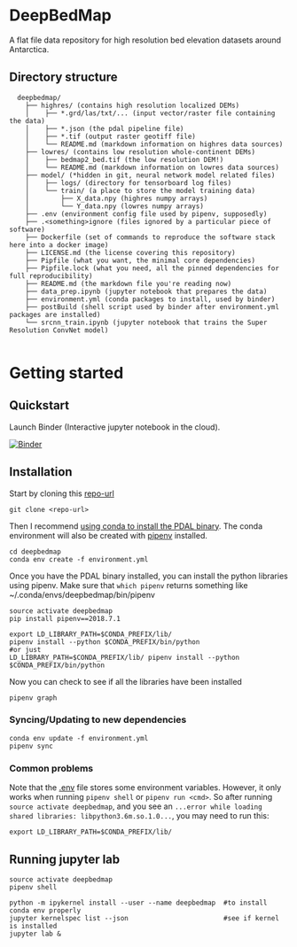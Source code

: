 # DeepBedMap

A flat file data repository for high resolution bed elevation datasets around Antarctica.

## Directory structure

```
  deepbedmap/
    ├── highres/ (contains high resolution localized DEMs)
    │    ├── *.grd/las/txt/... (input vector/raster file containing the data)
    │    ├── *.json (the pdal pipeline file)
    │    ├── *.tif (output raster geotiff file)
    │    └── README.md (markdown information on highres data sources)
    ├── lowres/ (contains low resolution whole-continent DEMs)
    │    ├── bedmap2_bed.tif (the low resolution DEM!)
    │    └── README.md (markdown information on lowres data sources)
    ├── model/ (*hidden in git, neural network model related files)
    │    ├── logs/ (directory for tensorboard log files)
    │    └── train/ (a place to store the model training data)
    │        ├── X_data.npy (highres numpy arrays)
    │        └── Y_data.npy (lowres numpy arrays)
    ├── .env (environment config file used by pipenv, supposedly)
    ├── .<something>ignore (files ignored by a particular piece of software)
    ├── Dockerfile (set of commands to reproduce the software stack here into a docker image)
    ├── LICENSE.md (the license covering this repository)
    ├── Pipfile (what you want, the minimal core dependencies)
    ├── Pipfile.lock (what you need, all the pinned dependencies for full reproducibility)
    ├── README.md (the markdown file you're reading now)
    ├── data_prep.ipynb (jupyter notebook that prepares the data)
    ├── environment.yml (conda packages to install, used by binder)
    ├── postBuild (shell script used by binder after environment.yml packages are installed)
    └── srcnn_train.ipynb (jupyter notebook that trains the Super Resolution ConvNet model)
    
```

# Getting started

## Quickstart

Launch Binder (Interactive jupyter notebook in the cloud).

[![Binder](https://mybinder.org/badge.svg)](https://mybinder.org/v2/gh/weiji14/deepbedmap/master?urlpath=lab)

## Installation

Start by cloning this [repo-url](/../../)

    git clone <repo-url>

Then I recommend [using conda to install the PDAL binary](https://pdal.io/download.html#conda).
The conda environment will also be created with [pipenv](https://pipenv.readthedocs.io) installed.

    cd deepbedmap
    conda env create -f environment.yml

Once you have the PDAL binary installed, you can install the python libraries using pipenv.
Make sure that `which pipenv` returns something like ~/.conda/envs/deepbedmap/bin/pipenv 

    source activate deepbedmap
    pip install pipenv==2018.7.1
    
    export LD_LIBRARY_PATH=$CONDA_PREFIX/lib/
    pipenv install --python $CONDA_PREFIX/bin/python
    #or just
    LD_LIBRARY_PATH=$CONDA_PREFIX/lib/ pipenv install --python $CONDA_PREFIX/bin/python

Now you can check to see if all the libraries have been installed

    pipenv graph

### Syncing/Updating to new dependencies

    conda env update -f environment.yml
    pipenv sync

### Common problems

Note that the [.env](https://pipenv.readthedocs.io/en/latest/advanced/#configuration-with-environment-variables) file stores some environment variables.
However, it only works when running `pipenv shell` or `pipenv run <cmd>`.
So after running `source activate deepbedmap`, and you see an `...error while loading shared libraries: libpython3.6m.so.1.0...`, you may need to run this:

    export LD_LIBRARY_PATH=$CONDA_PREFIX/lib/

## Running jupyter lab

    source activate deepbedmap
    pipenv shell
    
    python -m ipykernel install --user --name deepbedmap  #to install conda env properly
    jupyter kernelspec list --json                        #see if kernel is installed
    jupyter lab &

